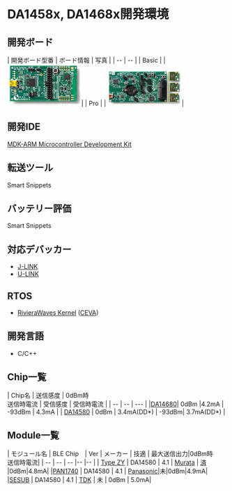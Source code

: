 # DA1458x, DA1468x開発環境

## 開発ボード

| 開発ボード型番 | ボード情報 | 写真 |
| -- | -- |
| Basic | []() | ![](dialog_basic.png)|
| Pro | []() | ![](dialog_pro.png)|

## 開発IDE

[MDK-ARM Microcontroller Development Kit](http://www.keil.com/arm/mdk.asp)

## 転送ツール

Smart Snippets

## バッテリー評価　

Smart Snippets

## 対応デバッカー

* [J-LINK](https://www.segger.com/jlink-debug-probes.html)
* [U-LINK](http://www.arm.com/ja/products/tools/debug-adapters/ulink/product-comparison.php)

## RTOS

* [RivieraWaves Kernel](http://www.ceva-dsp.com/RivieraWaves-Bluetooth-Platforms) ([CEVA](http://www.ceva-dsp.com/))

## 開発言語
* C/C++

## Chip一覧

| Chip名 | 送信感度 | 0dBm時<br>送信時電流 | 受信感度 | 受信時電流 |
| -- | -- | --- |
|[DA14680](http://www.dialog-semiconductor.com/docs/site-pdf/dialog-smartbond-da14680-product-brief-japanese.pdf?sfvrsn=2)| 0dBm |4.2mA | -93dBm | 4.3mA | 
| [DA14580](http://www.dialog-semiconductor.com/products/bluetooth-smart) | 0dBm | 3.4mA(DD*) | -93dBm| 3.7mA(DD*) |

## Module一覧

| モジュール名 | BLE Chip　| Ver | メーカー | 技適 | 最大送信出力|0dBm時<br>送信時電流|
| -- | -- | -- |-- |-- |
| [Type ZY](http://www.murata.co.jp/products/microwave/module/bluetoothmodule/schematic/typez.html#tab) | DA14580 | 4.1 | [Murata](http://www.murata.co.jp/) | [済](http://www.tele.soumu.go.jp/giteki/SearchServlet?pageID=jg01_01&PC=001&TC=G&PK=1&FN=387tele&SN=%8F%D8%96%BE&LN=32&R1=*****&R2=*****) |0dBm|4.8mA|
|[PAN1740](http://eu.industrial.panasonic.com/products/wireless-connectivity/bluetooth/bluetooth-smart-low-energy/series/pan1740/CS464/model/ENW89846A1KF) | DA14580 | 4.1 | [Panasonic](http://eu.industrial.panasonic.com/)|未|0dBm|4.9mA|
|[SESUB](http://www.avnet-abacus.eu/fileadmin/user_upload/Products_Menu/TDK/SESUB-PAN-D14580_Product_Preview_RevG_20150305.pdf) | DA14580 | 4.1 | [TDK](http://www.tdk.co.jp/) | 未 | 0dBm | 5.0mA|

